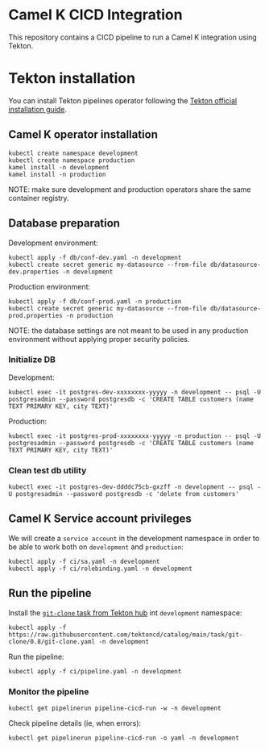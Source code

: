 # Camel K CICD Integration

This repository contains a CICD pipeline to run a Camel K integration using Tekton.

# Tekton installation

You can install Tekton pipelines operator following the [Tekton official installation guide](https://tekton.dev/docs/pipelines/install/#installing-tekton-pipelines-on-kubernetes).

## Camel K operator installation

```
kubectl create namespace development
kubectl create namespace production
kamel install -n development
kamel install -n production
```

NOTE: make sure development and production operators share the same container registry.

## Database preparation

Development environment:

```
kubectl apply -f db/conf-dev.yaml -n development
kubectl create secret generic my-datasource --from-file db/datasource-dev.properties -n development
```

Production environment:

```
kubectl apply -f db/conf-prod.yaml -n production
kubectl create secret generic my-datasource --from-file db/datasource-prod.properties -n production
```

NOTE: the database settings are not meant to be used in any production environment without applying proper security policies.

### Initialize DB

Development:

```
kubectl exec -it postgres-dev-xxxxxxxx-yyyyy -n development -- psql -U postgresadmin --password postgresdb -c 'CREATE TABLE customers (name TEXT PRIMARY KEY, city TEXT)'
```

Production:

```
kubectl exec -it postgres-prod-xxxxxxxx-yyyyy -n production -- psql -U postgresadmin --password postgresdb -c 'CREATE TABLE customers (name TEXT PRIMARY KEY, city TEXT)'
```

### Clean test db utility

```
kubectl exec -it postgres-dev-ddddc75cb-gxzff -n development -- psql -U postgresadmin --password postgresdb -c 'delete from customers'
```

## Camel K Service account privileges

We will create a `service account` in the development namespace in order to be able to work both on `development` and `production`:

```
kubectl apply -f ci/sa.yaml -n development
kubectl apply -f ci/rolebinding.yaml -n development
```

## Run the pipeline

Install the [`git-clone` task from Tekton hub](https://hub.tekton.dev/tekton/task/git-clone) int `development` namespace: 

```
kubectl apply -f https://raw.githubusercontent.com/tektoncd/catalog/main/task/git-clone/0.8/git-clone.yaml -n development
```

Run the pipeline:

```
kubectl apply -f ci/pipeline.yaml -n development
```

### Monitor the pipeline

```
kubectl get pipelinerun pipeline-cicd-run -w -n development
```

Check pipeline details (ie, when errors):

```
kubectl get pipelinerun pipeline-cicd-run -o yaml -n development
```
